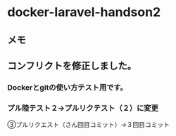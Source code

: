 # docker-laravel-handson2
## メモ
## コンフリクトを修正しました。

### Dockerとgitの使い方テスト用です。


### プル陸テスト２→プルリクテスト（２）に変更



③プルリクエスト（さん回目コミット）→３回目コミット
